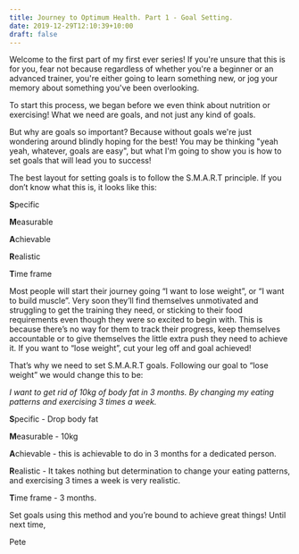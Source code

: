 ```yaml
---
title: Journey to Optimum Health. Part 1 - Goal Setting.
date: 2019-12-29T12:10:39+10:00 
draft: false
---
```


Welcome to the first part of my first ever series! If you're unsure that this is for you, fear not because regardless of whether you're a beginner or an advanced trainer, you're either going to learn something new, or jog your memory about something you've been overlooking. 



To start this process, we began before we even think about nutrition or exercising! What we need are goals, and not just any kind of goals. 

But why are goals so important? Because without goals we're just wondering around blindly hoping for the best! You may be thinking "yeah yeah, whatever, goals are easy", but what I'm going to show you is how to set goals that will lead you to success!

The best layout for setting goals is to follow the S.M.A.R.T principle. If you don’t know what this is, it looks like this:

**S**pecific 

**M**easurable

**A**chievable

**R**ealistic

**T**ime frame



Most people will start their journey going “I want to lose weight”, or “I want to build muscle”. Very soon they’ll find themselves unmotivated and struggling to get the training they need, or sticking to their food requirements even though they were so excited to begin with. This is because there’s no way for them to track their progress, keep themselves accountable or to give themselves the little extra push they need to achieve it.
If you want to “lose weight”, cut your leg off and goal achieved! 

That’s why we need to set S.M.A.R.T goals. Following our goal to “lose weight” we would change this to be:

*I want to get rid of 10kg of body fat in 3 months. By changing my eating patterns and exercising 3 times a week.*

**S**pecific - Drop body fat

**M**easurable - 10kg

**A**chievable - this is achievable to do in 3 months for a dedicated person.

**R**ealistic - It takes nothing but determination to change your eating patterns, and exercising 3 times a week is very realistic.

**T**ime frame - 3 months.



Set goals using this method and you’re bound to achieve great things! 
Until next time, 

Pete 
